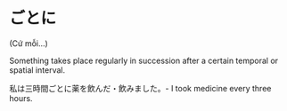 # ごとに

(Cứ mỗi...)

Something takes place regularly in succession after a certain temporal or spatial interval.

私は三時間ごとに薬を飲んだ・飲みました。- I took medicine every three hours.